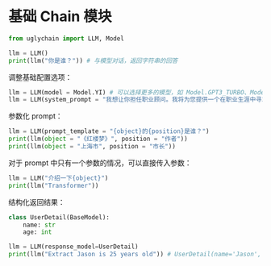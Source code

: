 # 基础 Chain 模块

```python
from uglychain import LLM, Model

llm = LLM()
print(llm("你是谁？")) # 与模型对话，返回字符串的回答
```

调整基础配置选项：

```python
llm = LLM(model = Model.YI) # 可以选择更多的模型，如 Model.GPT3_TURBO、Model.GPT4 等等
llm = LLM(system_prompt = "我想让你担任职业顾问。我将为您提供一个在职业生涯中寻求指导的人，您的任务是帮助他们根据自己的技能、兴趣和经验确定最适合的职业。您还应该对可用的各种选项进行研究，解释不同行业的就业市场趋势，并就哪些资格对追求特定领域有益提出建议。") # 可以对模型设置角色，这样模型就会以这个角色的视角来回答问题。设置的内容保存在 System Message 中。
```

参数化 prompt：

```python
llm = LLM(prompt_template = "{object}的{position}是谁？")
print(llm(object = "《红楼梦》", position = "作者"))
print(llm(object = "上海市", position = "市长"))
```

对于 prompt 中只有一个参数的情况，可以直接传入参数：

```python
llm = LLM("介绍一下{object}")
print(llm("Transformer"))
```

结构化返回结果：

```python
class UserDetail(BaseModel):
    name: str
    age: int

llm = LLM(response_model=UserDetail)
print(llm("Extract Jason is 25 years old")) # UserDetail(name='Jason', age=25)
```
